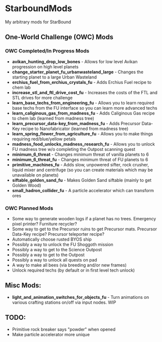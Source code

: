 # StarboundMods
My arbitrary mods for StarBound

## One-World Challenge (OWC) Mods

### OWC Completed/In Progress Mods

* **avikan_hunting_drop_low_bones** - Allows for low level Avikan progression on high level planets
* **change_starter_planet_fu_urbanwasteland_large** - Changes the starting planet to a large Urban Wasteland
* **erchius_fuel_from_erchius_crystals_fu** - Adds Erchius Fuel recipe to chem lab
* **increase_stl_and_ftl_drive_cost_fu** - Increases the costs of the FTL and STL drives for more challenge
* **learn_base_techs_from_engineering_fu** - Allows you to learn required base techs from the FU interface so you can learn more advanced techs
* **learn_caliginous_gas_from_madness_fu** - Adds Caliginous Gas recipe to chem lab (learned from madness tree)
* **learn_precursor_data-key_from_madness_fu** - Adds Precursor Data-Key recipe to Nanofabricator (learned from madness tree)
* **learn_spring_flower_from_agriculture_fu** - Allows you to make things requiring red/blue/yellow petals
* **madness_food_unlocks_madness_research_fu** - Allows you to unlock FU madness tree w/o completing the Outpost scanning quest
* **minimum_6_threat** - Changes minimum threat of vanilla planets to 6
* **minimum_6_threat_fu** - Changes minimum threat of FU planets to 6
* **primitive_machines_fu** - Adds slow, unpowered sifter, rock crusher, liquid mixer and centrifuge (so you can create materials which may be unavailable on planets)
* **siftable_golden_sand_fu** - Makes Golden Sand siftable (mainly to get Golden Wood)
* **small_hadron_collider_fu** - A particle accelerator which can transform ores

### OWC Planned Mods

* Some way to generate wooden logs if a planet has no trees. Emergency pixel printer? Furniture recycler?
* Some way to get to the Precursor ruins to get Precursor mats. Precursor Data-Key recipe? Precursor teleporter recipe?
* Automatically choose rusted BYOS ship
* Possibly a way to unlock the FU Shoggoth mission
* Possibly a way to get to the Science Outpost
* Possibly a way to get to the Outpost
* Possibly a way to unlock all quests on pad
* A way to make all bees (via breeding and/or new frames)
* Unlock required techs (by default or in first level tech unlock)

## Misc Mods:

* **light_and_animation_switches_for_objects_fu** - Turn animations on various crafting stations on/off via input nodes. WIP

## TODO:

* Primitive rock breaker says "powder" when opened
* Make particle accelerator more unique
